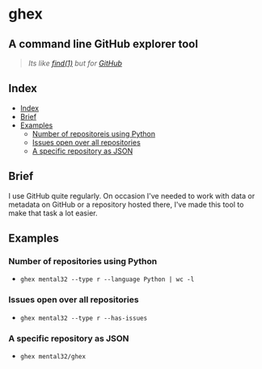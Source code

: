 # ghex
## A command line GitHub explorer tool

> *Its like [find(1)](http://man7.org/linux/man-pages/man1/find.1.html) but for [GitHub](https://github.com/)*

## Index

 - [Index](#Index)
 - [Brief](#Brief)
 - [Examples](#Examples)
   - [Number of repositoreis using Python](#Number-of-repositories-using-Python)
   - [Issues open over all repositories](#Issues-open-over-all-repositories)
   - [A specific repository as JSON](#A-specific-repository-as-JSON)

## Brief

I use GitHub quite regularly. On occasion I've needed to work with data or
metadata on GitHub or a repository hosted there, I've made this tool to make
that task a lot easier.

## Examples

### Number of repositories using Python

 - `ghex mental32 --type r --language Python | wc -l`

### Issues open over all repositories

 - `ghex mental32 --type r --has-issues`

### A specific repository as JSON

 - `ghex mental32/ghex`
